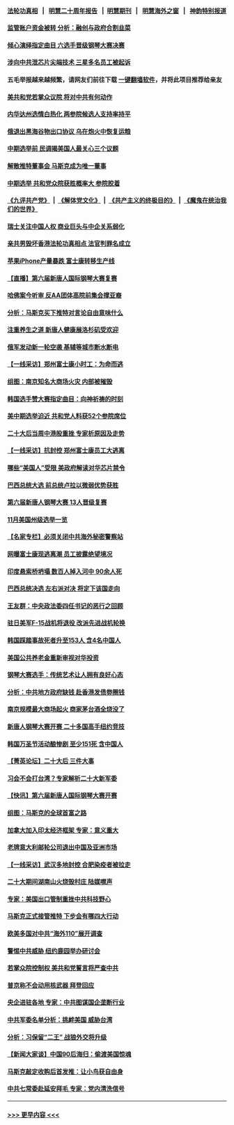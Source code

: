 #### [法轮功真相](https://github.com/gfw-breaker/truth/blob/master/README.md?t=0) &nbsp;&nbsp;|&nbsp;&nbsp; [明慧二十周年报告](https://github.com/gfw-breaker/mh-reports/blob/master/README.md?t=0) &nbsp;&nbsp;|&nbsp;&nbsp;[明慧期刊](https://github.com/gfw-breaker/mh-qikan) &nbsp;&nbsp;|&nbsp;&nbsp; [明慧海外之窗](https://github.com/gfw-breaker/mh-news/blob/master/README.md?t=0) &nbsp;&nbsp;|&nbsp;&nbsp; [神韵特别报道](https://github.com/gfw-breaker/mh-news/blob/master/shenyun.md?t=0)
#### [监管账户资金被转 分析：融创与政府合割韭菜](../pages/nf4514/n13856743.md?t=11011050) 
#### [倾心演绎指定曲目 六选手晋级钢琴大赛决赛](../pages/nf4514/n13856551.md?t=11011050) 
#### [涉向中共泄芯片尖端技术 三星多名员工被起诉](../pages/nf4514/n13856714.md?t=11011050) 
#### 五毛举报越来越频繁，请网友们前往下载 [一键翻墙软件](https://github.com/gfw-breaker/ssr-accounts)，并将此项目推荐给亲友
#### [美共和党若掌众议院 将对中共有何动作](../pages/nf4514/n13856657.md?t=11011050) 
#### [内华达州选情白热化 两参院候选人支持率持平](../pages/nf4514/n13856599.md?t=11011050) 
#### [俄退出黑海谷物出口协议 乌在炮火中恢复运粮](../pages/nf4514/n13856609.md?t=11011050) 
#### [中期选举前 民调揭美国人最关心三个议题](../pages/nf4514/n13856555.md?t=11011050) 
#### [解散推特董事会 马斯克成为唯一董事](../pages/nf4514/n13856604.md?t=11011050) 
#### [中期选举 共和党众院获胜概率大 参院胶着](../pages/nf4514/n13856591.md?t=11011050) 
#### [《九评共产党》](https://github.com/begood0513/9ping.md/blob/master/README.md) &nbsp;|&nbsp; [《解体党文化》](../../../../jtdwh.md/blob/master/README.md)  &nbsp;|&nbsp; [《共产主义的终极目的》](../../../../gczydzjmd.md/blob/master/README.md) &nbsp;|&nbsp; [《魔鬼在统治我们的世界》](../../../../mgztzwmdsj.md/blob/master/README.md) 
#### [瑞士关注中国人权 商业巨头与中企关系弱化](../pages/nf4514/n13856210.md?t=11011050) 
#### [亲共男毁坏香港法轮功真相点 法官判罪名成立](../pages/nf4514/n13856571.md?t=11011050) 
#### [苹果iPhone产量暴跌 富士康转移生产线](../pages/nf4514/n13856463.md?t=11011050) 
#### [【直播】第六届新唐人国际钢琴大赛复赛](../pages/nf4514/n13855860.md?t=11011050) 
#### [哈佛案今听审 反AA团体高院前集会撑亚裔](../pages/nf4514/n13856128.md?t=11011050) 
#### [分析：马斯克买下推特对言论自由意味什么](../pages/nf4514/n13856449.md?t=11011050) 
#### [注重养生之道 新唐人健康展洛杉矶受欢迎](../pages/nf4514/n13855968.md?t=11011050) 
#### [俄军发动新一轮空袭 基辅等城市断水断电](../pages/nf4514/n13856396.md?t=11011050) 
#### [【一线采访】郑州富士康小时工：为命而逃](../pages/nf4514/n13856200.md?t=11011050) 
#### [组图：南京知名大商场火灾 内部被摧毁](../pages/nf4514/n13856156.md?t=11011050) 
#### [韩国选手赞大赛指定曲目：向神祈祷的时刻](../pages/nf4514/n13855898.md?t=11011050) 
#### [美中期选举迫近 共和党人料获52个参院席位](../pages/nf4514/n13856106.md?t=11011050) 
#### [二十大后当周中港股重挫 专家析原因及走势](../pages/nf4514/n13855972.md?t=11011050) 
#### [【一线采访】抗封控 郑州富士康员工大逃离](../pages/nf4514/n13855945.md?t=11011050) 
#### [哪些“美国人”受限 美政府解读对华芯片禁令](../pages/nf4514/n13855991.md?t=11011050) 
#### [巴西总统大选 前总统卢拉以微弱优势获胜](../pages/nf4514/n13855961.md?t=11011050) 
#### [第六届新唐人钢琴大赛 13人晋级复赛](../pages/nf4514/n13855875.md?t=11011050) 
#### [11月美国州级选举一览](../pages/nf4514/n13855792.md?t=11011050) 
#### [【名家专栏】必须关闭中共海外秘密警察站](../pages/nf4514/n13855790.md?t=11011050) 
#### [网曝富士康现逃离潮 员工披露绝望境况](../pages/nf4514/n13855878.md?t=11011050) 
#### [印度悬索桥坍塌 数百人掉入河中 90余人死](../pages/nf4514/n13855866.md?t=11011050) 
#### [巴西总统决选 左右派对决 将定下该国走向](../pages/nf4514/n13855842.md?t=11011050) 
#### [王友群：中央政法委四任书记的恶行之回顾](../pages/nf4514/n13855519.md?t=11011050) 
#### [驻日美军F-15战机将退役 改派先进战机轮换](../pages/nf4514/n13855263.md?t=11011050) 
#### [韩国踩踏事故死者升至153人 含4名中国人](../pages/nf4514/n13855743.md?t=11011050) 
#### [美国公共养老金重新审视对华投资](../pages/nf4514/n13855415.md?t=11011050) 
#### [钢琴大赛选手：传统艺术让人拥有良好心态](../pages/nf4514/n13855678.md?t=11011050) 
#### [分析：中共地方政府缺钱 赴香港发债劵圈钱](../pages/nf4514/n13855612.md?t=11011050) 
#### [南京规模最大商场起火 商家茅台酒全烧没了](../pages/nf4514/n13855540.md?t=11011050) 
#### [新唐人钢琴大赛开赛 二十多国高手纽约竞技](../pages/nf4514/n13855463.md?t=11011050) 
#### [韩国万圣节活动酿惨剧 至少151死 含中国人](../pages/nf4514/n13855476.md?t=11011050) 
#### [【菁英论坛】二十大后 三件大事](../pages/nf4514/n13855500.md?t=11011050) 
#### [习会不会打台湾？专家解析二十大新军委](../pages/nf4514/n13855095.md?t=11011050) 
#### [【快讯】第六届新唐人国际钢琴大赛开赛](../pages/nf4514/n13855452.md?t=11011050) 
#### [组图：马斯克的全球首富之路](../pages/nf4514/n13855244.md?t=11011050) 
#### [加拿大加入印太经济框架 专家：意义重大](../pages/nf4514/n13855390.md?t=11011050) 
#### [老牌意大利邮轮公司退出中国及亚洲市场](../pages/nf4514/n13855258.md?t=11011050) 
#### [【一线采访】武汉多地封控 合肥染疫者被拉走](../pages/nf4514/n13855191.md?t=11011050) 
#### [二十大期间湖南山火烧毁村庄 陆媒噤声](../pages/nf4514/n13855083.md?t=11011050) 
#### [专家：美国出口管制重挫中共科技野心](../pages/nf4514/n13855159.md?t=11011050) 
#### [马斯克正式接管推特 下步会有哪四大行动](../pages/nf4514/n13855013.md?t=11011050) 
#### [欧美多国对中共“海外110”展开调查](../pages/nf4514/n13855016.md?t=11011050) 
#### [警惕中共威胁 纽约鹿园举办研讨会](../pages/nf4514/n13854969.md?t=11011050) 
#### [若掌众院控制权 美共和党誓言将严查中共](../pages/nf4514/n13854888.md?t=11011050) 
#### [普京称不会动用核武器 拜登回应](../pages/nf4514/n13854846.md?t=11011050) 
#### [央企进驻各地 专家：中共图谋国企垄断行业](../pages/nf4514/n13854554.md?t=11011050) 
#### [中共军委名单分析：挑衅美国 威胁台湾](../pages/nf4514/n13854548.md?t=11011050) 
#### [分析：习保留“二王” 战狼外交将升级](../pages/nf4514/n13854172.md?t=11011050) 
#### [【新闻大家谈】中国90后海归：偷渡美国惊魂](../pages/nf4514/n13854808.md?t=11011050) 
#### [马斯克敲定收购后首发推：让小鸟获自由身](../pages/nf4514/n13854726.md?t=11011050) 
#### [中共七常委赴延安拜毛 专家：党内清洗信号](../pages/nf4514/n13854500.md?t=11011050) 

----
#### [ >>> 更早内容 <<< ](../indexes/nf4514-earlier.md)
